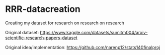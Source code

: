 # RRR-datacreation
Creating my dataset for research on research on research

Original dataset: https://www.kaggle.com/datasets/sumitm004/arxiv-scientific-research-papers-dataset

Original idea/implementation: https://github.com/narenp12/stats140finalproj
